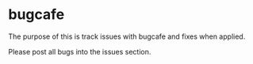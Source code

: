 # bugcafe

The purpose of this is track issues with bugcafe and fixes when applied.

Please post all bugs into the issues section. 

